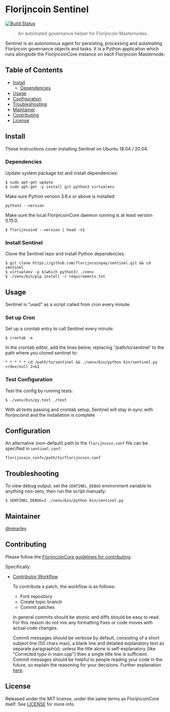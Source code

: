 # Florijncoin Sentinel

[![Build Status](https://travis-ci.org/florijncoinpay/sentinel.svg?branch=master)](https://travis-ci.org/florijncoinpay/sentinel)

> An automated governance helper for Florijncoin Masternodes.

Sentinel is an autonomous agent for persisting, processing and automating Florijncoin governance objects and tasks. It is a Python application which runs alongside the FlorijncoinCore instance on each Florijncoin Masternode.

## Table of Contents
- [Install](#install)
  - [Dependencies](#dependencies)
- [Usage](#usage)
- [Configuration](#configuration)
- [Troubleshooting](#troubleshooting)
- [Maintainer](#maintainer)
- [Contributing](#contributing)
- [License](#license)

## Install

These instructions cover installing Sentinel on Ubuntu 18.04 / 20.04.

### Dependencies

Update system package list and install dependencies:

    $ sudo apt-get update
    $ sudo apt-get -y install git python3 virtualenv

Make sure Python version 3.6.x or above is installed:

    python3 --version

Make sure the local FlorijncoinCore daemon running is at least version 0.15.0.

    $ florijncoind --version | head -n1

### Install Sentinel

Clone the Sentinel repo and install Python dependencies.

    $ git clone https://github.com/florijncoinpay/sentinel.git && cd sentinel
    $ virtualenv -p $(which python3) ./venv
    $ ./venv/bin/pip install -r requirements.txt

## Usage

Sentinel is "used" as a script called from cron every minute.

### Set up Cron

Set up a crontab entry to call Sentinel every minute:

    $ crontab -e

In the crontab editor, add the lines below, replacing '/path/to/sentinel' to the path where you cloned sentinel to:

    * * * * * cd /path/to/sentinel && ./venv/bin/python bin/sentinel.py >/dev/null 2>&1

### Test Configuration

Test the config by running tests:

    $ ./venv/bin/py.test ./test

With all tests passing and crontab setup, Sentinel will stay in sync with florijncoind and the installation is complete

## Configuration

An alternative (non-default) path to the `florijncoin.conf` file can be specified in `sentinel.conf`:

    florijncoin_conf=/path/to/florijncoin.conf

## Troubleshooting

To view debug output, set the `SENTINEL_DEBUG` environment variable to anything non-zero, then run the script manually:

    $ SENTINEL_DEBUG=1 ./venv/bin/python bin/sentinel.py

## Maintainer

[@nmarley](https://github.com/nmarley)

## Contributing

Please follow the [FlorijncoinCore guidelines for contributing](https://github.com/florijncoinpay/florijncoin/blob/master/CONTRIBUTING.md).

Specifically:

* [Contributor Workflow](https://github.com/florijncoinpay/florijncoin/blob/master/CONTRIBUTING.md#contributor-workflow)

    To contribute a patch, the workflow is as follows:

    * Fork repository
    * Create topic branch
    * Commit patches

    In general commits should be atomic and diffs should be easy to read. For this reason do not mix any formatting fixes or code moves with actual code changes.

    Commit messages should be verbose by default, consisting of a short subject line (50 chars max), a blank line and detailed explanatory text as separate paragraph(s); unless the title alone is self-explanatory (like "Corrected typo in main.cpp") then a single title line is sufficient. Commit messages should be helpful to people reading your code in the future, so explain the reasoning for your decisions. Further explanation [here](http://chris.beams.io/posts/git-commit/).

## License

Released under the MIT license, under the same terms as FlorijncoinCore itself. See [LICENSE](LICENSE) for more info.
